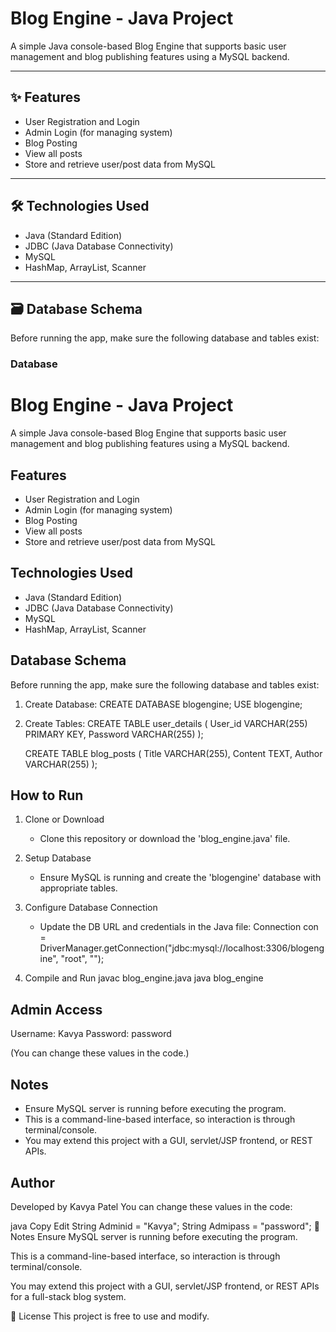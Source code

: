 # Blog Engine - Java Project

A simple Java console-based Blog Engine that supports basic user management and blog publishing features using a MySQL backend.

---

## ✨ Features

- User Registration and Login
- Admin Login (for managing system)
- Blog Posting
- View all posts
- Store and retrieve user/post data from MySQL

---

## 🛠️ Technologies Used

- Java (Standard Edition)
- JDBC (Java Database Connectivity)
- MySQL
- HashMap, ArrayList, Scanner

---

## 🗃️ Database Schema

Before running the app, make sure the following database and tables exist:

### Database


Blog Engine - Java Project
==========================

A simple Java console-based Blog Engine that supports basic user management and blog publishing features using a MySQL backend.

Features
--------
- User Registration and Login
- Admin Login (for managing system)
- Blog Posting
- View all posts
- Store and retrieve user/post data from MySQL

Technologies Used
-----------------
- Java (Standard Edition)
- JDBC (Java Database Connectivity)
- MySQL
- HashMap, ArrayList, Scanner

Database Schema
---------------
Before running the app, make sure the following database and tables exist:

1. Create Database:
   CREATE DATABASE blogengine;
   USE blogengine;

2. Create Tables:
   CREATE TABLE user_details (
       User_id VARCHAR(255) PRIMARY KEY,
       Password VARCHAR(255)
   );

   CREATE TABLE blog_posts (
       Title VARCHAR(255),
       Content TEXT,
       Author VARCHAR(255)
   );

How to Run
----------
1. Clone or Download
   - Clone this repository or download the 'blog_engine.java' file.

2. Setup Database
   - Ensure MySQL is running and create the 'blogengine' database with appropriate tables.

3. Configure Database Connection
   - Update the DB URL and credentials in the Java file:
     Connection con = DriverManager.getConnection("jdbc:mysql://localhost:3306/blogengine", "root", "");

4. Compile and Run
   javac blog_engine.java
   java blog_engine

Admin Access
------------
Username: Kavya
Password: password

(You can change these values in the code.)

Notes
-----
- Ensure MySQL server is running before executing the program.
- This is a command-line-based interface, so interaction is through terminal/console.
- You may extend this project with a GUI, servlet/JSP frontend, or REST APIs.

Author
------
Developed by Kavya Patel
You can change these values in the code:

java
Copy
Edit
String Adminid = "Kavya";
String Admipass = "password";
📌 Notes
Ensure MySQL server is running before executing the program.

This is a command-line-based interface, so interaction is through terminal/console.

You may extend this project with a GUI, servlet/JSP frontend, or REST APIs for a full-stack blog system.

📄 License
This project is free to use and modify.
